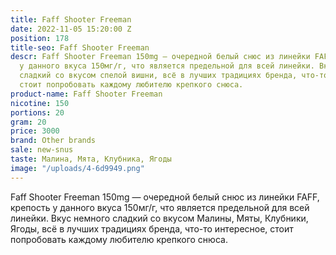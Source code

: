 ```yaml
---
title: Faff Shooter Freeman
date: 2022-11-05 15:20:00 Z
position: 178
title-seo: Faff Shooter Freeman
descr: Faff Shooter Freeman 150mg — очередной белый снюс из линейки FAFF, крепость
  у данного вкуса 150мг/г, что является предельной для всей линейки. Вкус немного
  сладкий со вкусом cпелой вишни, всё в лучших традициях бренда, что-то интересное,
  стоит попробовать каждому любителю крепкого снюса.
product-name: Faff Shooter Freeman
nicotine: 150
portions: 20
gram: 20
price: 3000
brand: Other brands
sale: new-snus
taste: Малина, Мята, Клубника, Ягоды
image: "/uploads/4-6d9949.png"
---
```


Faff Shooter Freeman 150mg — очередной белый снюс из линейки FAFF, крепость у данного вкуса 150мг/г, что является предельной для всей линейки. Вкус немного сладкий со вкусом Малины, Мяты, Клубники, Ягоды, всё в лучших традициях бренда, что-то интересное, стоит попробовать каждому любителю крепкого снюса.